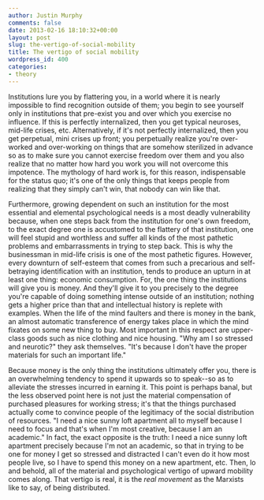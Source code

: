 ```yaml
---
author: Justin Murphy
comments: false
date: 2013-02-16 18:10:32+00:00
layout: post
slug: the-vertigo-of-social-mobility
title: The vertigo of social mobility
wordpress_id: 400
categories:
- theory
---
```


Institutions lure you by flattering you, in a world where it is nearly impossible to find recognition outside of them; you begin to see yourself only in institutions that pre-exist you and over which you exercise no influence. If this is perfectly internalized, then you get typical neuroses, mid-life crises, etc. Alternatively, if it's not perfectly internalized, then you get perpetual, mini crises up front; you perpetually realize you're over-worked and over-working on things that are somehow sterilized in advance so as to make sure you cannot exercise freedom over them and you also realize that no matter how hard you work you will not overcome this impotence. The mythology of hard work is, for this reason, indispensable for the status quo; it's one of the only things that keeps people from realizing that they simply can't win, that nobody can win like that.

Furthermore, growing dependent on such an institution for the most essential and elemental psychological needs is a most deadly vulnerability because, when one steps back from the institution for one's own freedom, to the exact degree one is accustomed to the flattery of that institution, one will feel stupid and worthless and suffer all kinds of the most pathetic problems and embarrassments in trying to step back. This is why the businessman in mid-life crisis is one of the most pathetic figures. However, every downturn of self-esteem that comes from such a precarious and self-betraying identification with an institution, tends to produce an upturn in at least one thing: economic consumption. For, the one thing the institutions will give you is money. And they'll give it to you precisely to the degree you're capable of doing something intense outside of an institution; nothing gets a higher price than that and intellectual history is replete with examples. When the life of the mind faulters and there is money in the bank, an almost automatic transference of energy takes place in which the mind fixates on some new thing to buy. Most important in this respect are upper-class goods such as nice clothing and nice housing. "Why am I so stressed and neurotic?" they ask themselves. "It's because I don't have the proper materials for such an important life." 

Because money is the only thing the institutions ultimately offer you, there is an overwhelming tendency to spend it upwards so to speak--so as to alleviate the stresses incurred in earning it. This point is perhaps banal, but the less observed point here is not just the material compensation of purchased pleasures for working stress; it's that the things purchased actually come to convince people of the legitimacy of the social distribution of resources. "I need a nice sunny loft apartment all to myself because I need to focus and that's when I'm most creative, because I am an academic." In fact, the exact opposite is the truth: I need a nice sunny loft apartment precisely because I'm not an academic, so that in trying to be one for money I get so stressed and distracted I can't even do it how most people live, so I have to spend this money on a new apartment, etc. Then, lo and behold, all of the material and psychological vertigo of upward mobility comes along. That vertigo is real, it is the _real movement_ as the Marxists like to say, of being distributed.